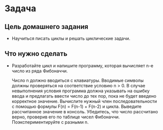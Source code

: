 # Задача

## Цель домашнего задания

* Научиться писать циклы и решать циклические задачи.

## Что нужно сделать

* Разработайте цикл и напишите программу, которая вычисляет n-е число из ряда Фибоначчи.

    Число n должно вводиться с клавиатуры. Вводимые символы должны проверяться на соответствие условию n > 0. 
    В случае невыполнения условия программа должна указывать на ошибку ввода и предлагать ввести число до тех пор,
    пока не будет введено корректное значение.
    Вычислите нужный член последовательности с помощью формулы F(n) = F(n-1) + F(n-2) и цикла.
    Выведите рассчитанное значение в консоль. Убедитесь, что число рассчитано верно, 
    проверив его по таблице чисел Фибоначчи. Поэкспериментируйте с разными n.
